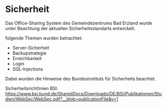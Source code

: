# Sicherheit 

Das Office-Sharing System des Gemeindezentrums Bad Erzland wurde unter Beachtung der aktuellen Sicherheitsstandarts entwickelt.

folgende Themen wurden betrachtet:
  - Server-Sicherheit
  - Backupstrategie
  - Erreichbarkeit
  - Login
  - SQL-Injections

Dabei wurden die Hinweise des Bundesinstituts für Sicherheits beachtet.

Sicherheitsrichtlinien BSI: https://www.bsi.bund.de/SharedDocs/Downloads/DE/BSI/Publikationen/Studien/WebSec/WebSec.pdf?__blob=publicationFile&v=1
